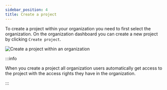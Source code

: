 ```yaml
---
sidebar_position: 4
title: Create a project
---
```



To create a project within your organization you need to first select the organization. On the organization dashboard you can create a new project by clicking `Create project`.

![Create a project within an organization](/img/general/create_project_org.png)

:::info

When you create a project all organization users automatically get access to the project with the access rights they have in the organization.

:::
